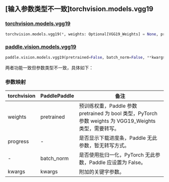 ## [输入参数类型不一致]torchvision.models.vgg19

### [torchvision.models.vgg19](https://pytorch.org/vision/main/models/generated/torchvision.models.vgg19.html)

```python
torchvision.models.vgg19(*, weights: Optional[VGG19_Weights] = None, progress: bool = True, **kwargs: Any)
```

### [paddle.vision.models.vgg19](https://www.paddlepaddle.org.cn/documentation/docs/zh/api/paddle/vision/models/vgg19_cn.html)

```python
paddle.vision.models.vgg19(pretrained=False, batch_norm=False, **kwargs)
```

两者功能一致但参数类型不一致，具体如下：

### 参数映射

| torchvision | PaddlePaddle | 备注 |
| ----------- | ------------ | ---- |
| weights     | pretrained   | 预训练权重，Paddle 参数 pretrained 为 bool 类型，PyTorch 参数 weights 为 VGG19_Weights 类型，需要转写。|
| progress    | -            | 是否显示下载进度条，Paddle 无此参数，暂无转写方式。|
| -           | batch_norm   | 是否使用批归一化，PyTorch 无此参数，Paddle 应设置为 False。 |
| kwargs      | kwargs       | 附加的关键字参数。|
